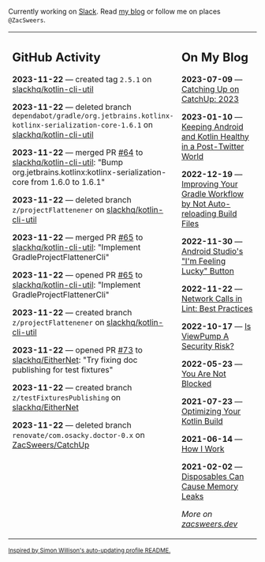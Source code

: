 Currently working on [Slack](https://slack.com/). Read [my blog](https://zacsweers.dev/) or follow me on places `@ZacSweers`.

<table><tr><td valign="top" width="60%">

## GitHub Activity
<!-- githubActivity starts -->
**2023-11-22** — created tag `2.5.1` on [slackhq/kotlin-cli-util](https://github.com/slackhq/kotlin-cli-util)

**2023-11-22** — deleted branch `dependabot/gradle/org.jetbrains.kotlinx-kotlinx-serialization-core-1.6.1` on [slackhq/kotlin-cli-util](https://github.com/slackhq/kotlin-cli-util)

**2023-11-22** — merged PR [#64](https://github.com/slackhq/kotlin-cli-util/pull/64) to [slackhq/kotlin-cli-util](https://github.com/slackhq/kotlin-cli-util): "Bump org.jetbrains.kotlinx:kotlinx-serialization-core from 1.6.0 to 1.6.1"

**2023-11-22** — deleted branch `z/projectFlattenener` on [slackhq/kotlin-cli-util](https://github.com/slackhq/kotlin-cli-util)

**2023-11-22** — merged PR [#65](https://github.com/slackhq/kotlin-cli-util/pull/65) to [slackhq/kotlin-cli-util](https://github.com/slackhq/kotlin-cli-util): "Implement GradleProjectFlattenerCli"

**2023-11-22** — opened PR [#65](https://github.com/slackhq/kotlin-cli-util/pull/65) to [slackhq/kotlin-cli-util](https://github.com/slackhq/kotlin-cli-util): "Implement GradleProjectFlattenerCli"

**2023-11-22** — created branch `z/projectFlattenener` on [slackhq/kotlin-cli-util](https://github.com/slackhq/kotlin-cli-util)

**2023-11-22** — opened PR [#73](https://github.com/slackhq/EitherNet/pull/73) to [slackhq/EitherNet](https://github.com/slackhq/EitherNet): "Try fixing doc publishing for test fixtures"

**2023-11-22** — created branch `z/testFixturesPublishing` on [slackhq/EitherNet](https://github.com/slackhq/EitherNet)

**2023-11-22** — deleted branch `renovate/com.osacky.doctor-0.x` on [ZacSweers/CatchUp](https://github.com/ZacSweers/CatchUp)
<!-- githubActivity ends -->
</td><td valign="top" width="40%">

## On My Blog
<!-- blog starts -->
**2023-07-09** — [Catching Up on CatchUp: 2023](https://www.zacsweers.dev/catching-up-on-catchup-2023/)

**2023-01-10** — [Keeping Android and Kotlin Healthy in a Post-Twitter World](https://www.zacsweers.dev/keeping-android-healthy/)

**2022-12-19** — [Improving Your Gradle Workflow by Not Auto-reloading Build Files](https://www.zacsweers.dev/improving-your-workflow-by-not-auto-reloading-build-files/)

**2022-11-30** — [Android Studio's "I'm Feeling Lucky" Button](https://www.zacsweers.dev/android-studios-im-feeling-lucky-button/)

**2022-11-22** — [Network Calls in Lint: Best Practices](https://www.zacsweers.dev/network-calls-in-lint-best-practices/)

**2022-10-17** — [Is ViewPump A Security Risk?](https://www.zacsweers.dev/is-viewpump-a-security-risk/)

**2022-05-23** — [You Are Not Blocked](https://www.zacsweers.dev/you-are-not-blocked/)

**2021-07-23** — [Optimizing Your Kotlin Build](https://www.zacsweers.dev/optimizing-your-kotlin-build/)

**2021-06-14** — [How I Work](https://www.zacsweers.dev/how-i-work/)

**2021-02-02** — [Disposables Can Cause Memory Leaks](https://www.zacsweers.dev/disposables-can-cause-memory-leaks/)
<!-- blog ends -->
_More on [zacsweers.dev](https://zacsweers.dev/)_
</td></tr></table>

<sub><a href="https://simonwillison.net/2020/Jul/10/self-updating-profile-readme/">Inspired by Simon Willison's auto-updating profile README.</a></sub>